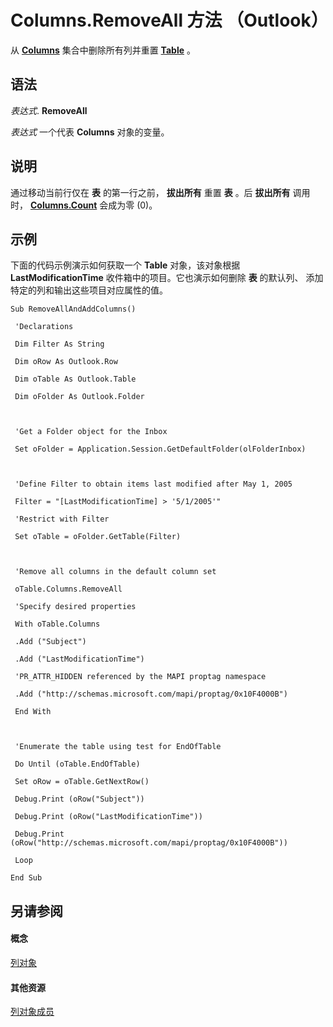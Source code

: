 
# Columns.RemoveAll 方法 （Outlook）

从  **[Columns](628bf0cf-4ee8-5e5c-09d7-89d7adf256ca.md)** 集合中删除所有列并重置 **[Table](0affaafd-93fe-227a-acee-e09a86cadc20.md)** 。


## 语法

 _表达式_. **RemoveAll**

 _表达式_ 一个代表 **Columns** 对象的变量。


## 说明

通过移动当前行仅在 **表** 的第一行之前， **拔出所有** 重置 **表** 。后 **拔出所有** 调用时， **[Columns.Count](5e39029a-7918-8e6e-3cda-6ebd976d87de.md)** 会成为零 (0)。


## 示例

下面的代码示例演示如何获取一个 **Table** 对象，该对象根据 **LastModificationTime** 收件箱中的项目。它也演示如何删除 **表** 的默认列、 添加特定的列和输出这些项目对应属性的值。


```
Sub RemoveAllAndAddColumns() 
 
 'Declarations 
 
 Dim Filter As String 
 
 Dim oRow As Outlook.Row 
 
 Dim oTable As Outlook.Table 
 
 Dim oFolder As Outlook.Folder 
 
 
 
 'Get a Folder object for the Inbox 
 
 Set oFolder = Application.Session.GetDefaultFolder(olFolderInbox) 
 
 
 
 'Define Filter to obtain items last modified after May 1, 2005 
 
 Filter = "[LastModificationTime] > '5/1/2005'" 
 
 'Restrict with Filter 
 
 Set oTable = oFolder.GetTable(Filter) 
 
 
 
 'Remove all columns in the default column set 
 
 oTable.Columns.RemoveAll 
 
 'Specify desired properties 
 
 With oTable.Columns 
 
 .Add ("Subject") 
 
 .Add ("LastModificationTime") 
 
 'PR_ATTR_HIDDEN referenced by the MAPI proptag namespace 
 
 .Add ("http://schemas.microsoft.com/mapi/proptag/0x10F4000B") 
 
 End With 
 
 
 
 'Enumerate the table using test for EndOfTable 
 
 Do Until (oTable.EndOfTable) 
 
 Set oRow = oTable.GetNextRow() 
 
 Debug.Print (oRow("Subject")) 
 
 Debug.Print (oRow("LastModificationTime")) 
 
 Debug.Print (oRow("http://schemas.microsoft.com/mapi/proptag/0x10F4000B")) 
 
 Loop 
 
End Sub
```


## 另请参阅


#### 概念


[列对象](628bf0cf-4ee8-5e5c-09d7-89d7adf256ca.md)
#### 其他资源


[列对象成员](dac88ab6-44f9-87c9-cd71-e8c6beee2b69.md)